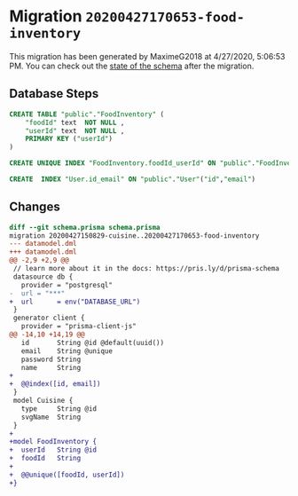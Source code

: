 # Migration `20200427170653-food-inventory`

This migration has been generated by MaximeG2018 at 4/27/2020, 5:06:53 PM.
You can check out the [state of the schema](./schema.prisma) after the migration.

## Database Steps

```sql
CREATE TABLE "public"."FoodInventory" (
    "foodId" text  NOT NULL ,
    "userId" text  NOT NULL ,
    PRIMARY KEY ("userId")
) 

CREATE UNIQUE INDEX "FoodInventory.foodId_userId" ON "public"."FoodInventory"("foodId","userId")

CREATE  INDEX "User.id_email" ON "public"."User"("id","email")
```

## Changes

```diff
diff --git schema.prisma schema.prisma
migration 20200427150829-cuisine..20200427170653-food-inventory
--- datamodel.dml
+++ datamodel.dml
@@ -2,9 +2,9 @@
 // learn more about it in the docs: https://pris.ly/d/prisma-schema
 datasource db {
   provider = "postgresql"
-  url = "***"
+  url      = env("DATABASE_URL")
 }
 generator client {
   provider = "prisma-client-js"
@@ -14,10 +14,19 @@
   id       String @id @default(uuid())
   email    String @unique
   password String
   name     String
+
+  @@index([id, email])
 }
 model Cuisine {
   type     String @id
   svgName  String
 }
+
+model FoodInventory {
+  userId   String @id
+  foodId   String
+
+  @@unique([foodId, userId])
+}
```


